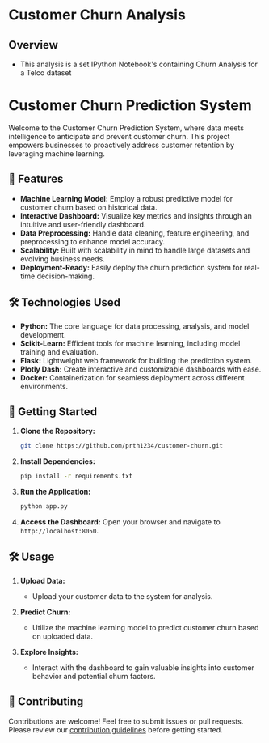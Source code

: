 # Customer Churn Analysis

## Overview
  - This analysis is a set IPython Notebook's containing Churn Analysis for a Telco dataset 

# Customer Churn Prediction System

Welcome to the Customer Churn Prediction System, where data meets intelligence to anticipate and prevent customer churn. This project empowers businesses to proactively address customer retention by leveraging machine learning.

## 🚀 Features

- **Machine Learning Model:** Employ a robust predictive model for customer churn based on historical data.
- **Interactive Dashboard:** Visualize key metrics and insights through an intuitive and user-friendly dashboard.
- **Data Preprocessing:** Handle data cleaning, feature engineering, and preprocessing to enhance model accuracy.
- **Scalability:** Built with scalability in mind to handle large datasets and evolving business needs.
- **Deployment-Ready:** Easily deploy the churn prediction system for real-time decision-making.

## 🛠️ Technologies Used

- **Python:** The core language for data processing, analysis, and model development.
- **Scikit-Learn:** Efficient tools for machine learning, including model training and evaluation.
- **Flask:** Lightweight web framework for building the prediction system.
- **Plotly Dash:** Create interactive and customizable dashboards with ease.
- **Docker:** Containerization for seamless deployment across different environments.

## 🚦 Getting Started

1. **Clone the Repository:**
    ```bash
    git clone https://github.com/prth1234/customer-churn.git
    ```

2. **Install Dependencies:**
    ```bash
    pip install -r requirements.txt
    ```

3. **Run the Application:**
    ```bash
    python app.py
    ```

4. **Access the Dashboard:**
    Open your browser and navigate to `http://localhost:8050`.

## 🛠️ Usage

1. **Upload Data:**
    - Upload your customer data to the system for analysis.

2. **Predict Churn:**
    - Utilize the machine learning model to predict customer churn based on uploaded data.

3. **Explore Insights:**
    - Interact with the dashboard to gain valuable insights into customer behavior and potential churn factors.


## 🤝 Contributing

Contributions are welcome! Feel free to submit issues or pull requests. Please review our [contribution guidelines](CONTRIBUTING.md) before getting started.


